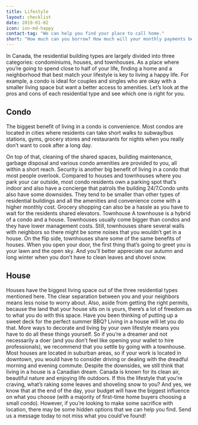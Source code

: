 ```yaml
---
title: Lifestyle
layout: checklist
date: 2019-01-02
icon: ion-md-happy
contact-tag: "We can help you find your place to call home."
short: "How much can you borrow? How much will your monthly payments be?"
---
```


In Canada, the residential building types are largely divided into three categories: condominiums, houses, and townhouses. As a place where you’re going to spend close to half of your life, finding a home and a neighborhood that best match your lifestyle is key to living a happy life. For example, a condo is ideal for couples and singles who are okay with a smaller living space but want a better access to amenities. Let’s look at the pros and cons of each residential type and see which one is right for you.

## Condo

The biggest benefit of living in a condo is convenience. Most condos are located in cities where residents can take short walks to subway/bus stations, gyms, grocery stores and restaurants for nights when you really don’t want to cook after a long day.

On top of that, cleaning of the shared spaces, building maintenance, garbage disposal and various condo amenities are provided to you, all within a short reach. Security is another big benefit of living in a condo that most people overlook. Compared to houses and townhouses where you park your car outside, most condo residents own a parking spot that’s indoor and also have a concierge that patrols the building 24/7.Condo units also have some downsides. They tend to be smaller than other types of residential buildings and all the amenities and convenience come with a higher monthly cost. Grocery shopping can also be a hassle as you have to wait for the residents shared elevators. Townhouse A townhouse is a hybrid of a condo and a house. Townhouses usually come bigger than condos and they have lower management costs. Still, townhouses share several walls with neighbors so there might be some noises that you wouldn’t get in a house. On the flip side, townhouses share some of the same benefits of houses. When you open your door, the first thing that’s going to greet you is your lawn and the open sky. And you’ll better appreciate our autumn and long winter when you don’t have to clean leaves and shovel snow.

## House

Houses have the biggest living space out of the three residential types mentioned here. The clear separation between you and your neighbors means less noise to worry about. Also, aside from getting the right permits, because the land that your house sits on is yours, there’s a lot of freedom as to what you do with this space. Have you been thinking of putting up a sweet deck for the perfect summer BBQ? Living in a house will let you do that. More ways to decorate and living by your own lifestyle means you have to do all these things yourself. So if you’re a dreamer and not necessarily a doer (and you don’t feel like opening your wallet to hire professionals), we recommend that you settle by going with a townhouse. Most houses are located in suburban areas, so if your work is located in downtown, you would have to consider driving or dealing with the dreadful morning and evening commute. Despite the downsides, we still think that living in a house is a Canadian dream. Canada is known for its clean air, beautiful nature and enjoying life outdoors. If this the lifestyle that you’re craving, what’s raking some leaves and shoveling snow to you? And yes, we know that at the end of the day, your budget will have the biggest influence on what you choose (with a majority of first-time home buyers choosing a small condo). However, if you’re looking to make some sacrifice with location, there may be some hidden options that we can help you find. Send us a message today to not miss what you could’ve found!
